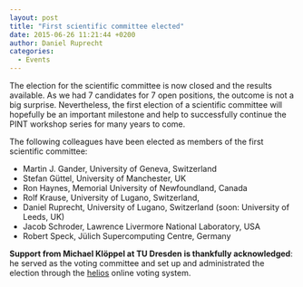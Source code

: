 ```yaml
---
layout: post
title: "First scientific committee elected"
date: 2015-06-26 11:21:44 +0200
author: Daniel Ruprecht
categories:
  - Events
---
```


The election for the scientific committee is now closed and the results available.
As we had 7 candidates for 7 open positions, the outcome is not a big surprise.
Nevertheless, the first election of a scientific committee will hopefully be an important milestone and help to
successfully continue the PINT workshop series for many years to come. 

<!--more-->
The following colleagues have been elected as members of the first scientific committee:

 - Martin J. Gander, University of Geneva, Switzerland
 - Stefan Güttel, University of Manchester, UK
 - Ron Haynes, Memorial University of Newfoundland, Canada
 - Rolf Krause, University of Lugano, Switzerland,
 - Daniel Ruprecht, University of Lugano, Switzerland (soon: University of Leeds, UK)
 - Jacob Schroder, Lawrence Livermore National Laboratory, USA
 - Robert Speck, Jülich Supercomputing Centre, Germany
 
**Support from Michael Klöppel at TU Dresden is thankfully acknowledged**: he served as the voting committee and set up
and administrated the election through the [helios](https://vote.heliosvoting.org/) online voting system.
